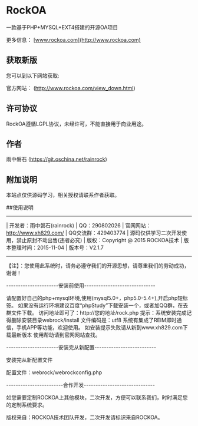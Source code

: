 # RockOA

一款基于PHP+MYSQL+EXT4搭建的开源OA项目

更多信息： [www.rockoa.com](http://www.rockoa.com)

## 获取新版

您可以到以下网站获取:

官方网站： (http://www.rockoa.com/view_down.html)

## 许可协议

RockOA遵循LGPL协议，未经许可，不能直接用于商业用途。

## 作者

雨中磐石 (https://git.oschina.net/rainrock)

## 附加说明

本站点仅供源码学习，相关授权请联系作者获取。

##使用说明

--------------------------------------------------------------

|	开发者：雨中磐石(rainrock)
|	QQ：290802026
|	官网网站：http://www.xh829.com/
|	QQ交流群：429403774
|	源码仅供学习二次开发使用，禁止原封不动出售(违者必究)
|	版权：Copyright @ 2015 ROCKOA技术
|	版本整理时间：2015-11-04
|	版本号：V2.1.7

--------------------------------------------------------------

【注】：您使用此系统时，请务必遵守我们的开源思想，请尊重我们的劳动成功，谢谢！


----------------------安装前使用------------------------------

请配置好自己的php+mysql环境,使用(mysql5.0+，php5.0-5.4+),开启php短标签。
如果没有运行环境建议百度“phpStudy”下载安装一个，或者加QQ群，在去群文件下载。
访问地址即可了：http://您的地址/rock.php
提示：系统安装完成记得删除安装目录webrock/install
文件编码是：utf8
系统有集成了REIM即时通信，手机APP等功能，欢迎使用。
如安装提示失败请从新到www.xh829.com下载最新版本
使用帮助请到官网网站查找。



----------------------安装完从新配置--------------------------

安装完从新配置文件

配置文件：webrock/webrockconfig.php


------------------------合作开发------------------------------

如您需要定制ROCKOA上其他模块，二次开发，方便可以联系我们，时时满足您的定制系统要求。

版权来自：ROCKOA技术团队开发，二次开发请标识来自ROCKOA。